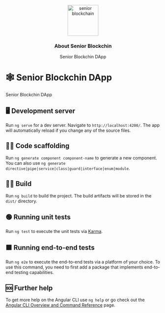<p align="center">
  <p align="center">
   <a href="https://seniorblockchain.io"><img src="https://seniorblockchain.io/images/logo.svg" width="100" alt="senior blockchain"/></a> 
  </p>
  <h3 align="center">
    About Senior Blockchin
  </h3>
  <p align="center">
   Senior Blockchin DApp
  </p>
</p>

# 🕸️ Senior Blockchin DApp

  Senior Blockchin DApp


## 🖥️ Development server

Run `ng serve` for a dev server. Navigate to `http://localhost:4200/`. The app will automatically reload if you change any of the source files.

## 🧑‍💻 Code scaffolding

Run `ng generate component component-name` to generate a new component. You can also use `ng generate directive|pipe|service|class|guard|interface|enum|module`.

## 👷‍♂️ Build

Run `ng build` to build the project. The build artifacts will be stored in the `dist/` directory.

## 🟢 Running unit tests

Run `ng test` to execute the unit tests via [Karma](https://karma-runner.github.io).

## 🟩 Running end-to-end tests

Run `ng e2e` to execute the end-to-end tests via a platform of your choice.  To use this command, you need to first add a package that implements end-to-end testing capabilities.

## 🆘 Further help

To get more help on the Angular CLI use `ng help` or go check out the [Angular CLI Overview and Command Reference](https://angular.io/cli) page.
